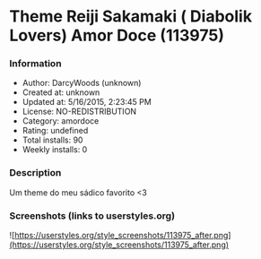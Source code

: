 # Theme Reiji Sakamaki ( Diabolik Lovers) Amor Doce (113975)

### Information
- Author: DarcyWoods (unknown)
- Created at: unknown
- Updated at: 5/16/2015, 2:23:45 PM
- License: NO-REDISTRIBUTION
- Category: amordoce
- Rating: undefined
- Total installs: 90
- Weekly installs: 0


### Description
Um theme do meu sádico favorito <3


### Screenshots (links to userstyles.org)
![https://userstyles.org/style_screenshots/113975_after.png](https://userstyles.org/style_screenshots/113975_after.png)


